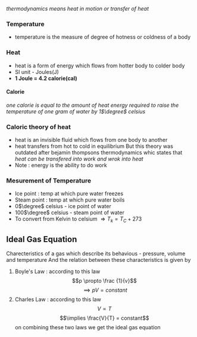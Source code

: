*thermodynamics means heat in motion or transfer of heat*

### Temperature 
- temperature is the measure of degree of hotness or coldness of a body

###  Heat
- heat is a form of energy which flows from hotter body to colder body
- SI unit  - Joules(J)
- **1 Joule = 4.2 calorie(cal)**

#### Calorie
*one calorie is equal to the amount of heat energy required to raise the temperature of one gram of water by 1$\degree$ celsius*

### Caloric theory of heat
- heat is an invisible fluid which flows from one body to another
- heat transfers from hot to cold in equilibrium
But this theory was outdated after bejamin thompsons thermodynamics whic states that *heat can be transfered into work and wrok into heat*
- Note : energy is the ability to do work

### Mesurement of Temperature
- Ice point : temp at which pure water freezes
- Steam point : temp at which pure water boils
-  0$\degree$ celsius - ice point of water
- 100$\degree$ celsius - steam point of water
- To convert from Kelvin to celsium $\Rightarrow T_{k}= T_{C}+273$

## Ideal Gas Equation

Charecteristics of a gas which describe its behavious - pressure, volume and temperature
And the relation between these characteristics is given by
1. Boyle's Law : according to this law $$p \propto \frac {1}{v}$$
$$\implies pV = constant$$
2. Charles Law : according to this law $$V \propto T$$
$$\implies \frac{V}{T} = constant$$
on combining these two laws we get the ideal gas equation 
